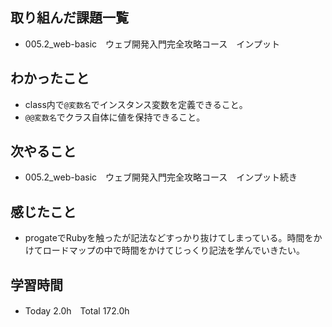 ## 取り組んだ課題一覧  
- 005.2_web-basic　ウェブ開発入門完全攻略コース　インプット
## わかったこと
- class内で`@変数名`でインスタンス変数を定義できること。
- `@@変数名`でクラス自体に値を保持できること。
## 次やること  
- 005.2_web-basic　ウェブ開発入門完全攻略コース　インプット続き
## 感じたこと  
- progateでRubyを触ったが記法などすっかり抜けてしまっている。時間をかけてロードマップの中で時間をかけてじっくり記法を学んでいきたい。
## 学習時間  
- Today 2.0h　Total 172.0h
